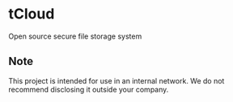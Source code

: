 # tCloud
Open source secure file storage system

## Note
This project is intended for use in an internal network.
We do not recommend disclosing it outside your company.
